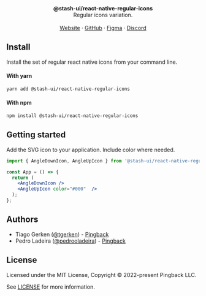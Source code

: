 <div align="center"><strong>@stash-ui/react-native-regular-icons</strong></div>
<div align="center">Regular icons variation.</div>
<br />
<div align="center">
<a href="https://icons.stash-ui.com">Website</a> 
<span> · </span>
<a href="https://github.com/stash-ui/icons">GitHub</a> 
<span> · </span>
<a href="https://www.figma.com/file/X5DiJzGRQXCyEfBqocT235/%5BPb%5D-Icons-1.0-%E2%9C%85?node-id=0%3A1">Figma</a>
<span> · </span>
<a href="https://stash-ui.com/discord">Discord</a>
</div>

## Install

Install the set of regular react native icons from your command line.

#### With yarn

```sh
yarn add @stash-ui/react-native-regular-icons
```

#### With npm

```sh
npm install @stash-ui/react-native-regular-icons
```

## Getting started

Add the SVG icon to your application. Include color where needed.

```jsx
import { AngleDownIcon, AngleUpIcon } from '@stash-ui/react-native-regular-icons';

const App = () => {
  return (
    <AngleDownIcon />
    <AngleUpIcon color="#000"  />
  );
};
```

## Authors

- Tiago Gerken ([@tgerken](https://twitter.com/tgerken)) - [Pingback](https://pingback.com)
- Pedro Ladeira ([@pedrooladeira](https://twitter.com/pedrooladeira)) - [Pingback](https://pingback.com)

## License

Licensed under the MIT License, Copyright © 2022-present Pingback LLC.

See [LICENSE](./LICENSE) for more information.
